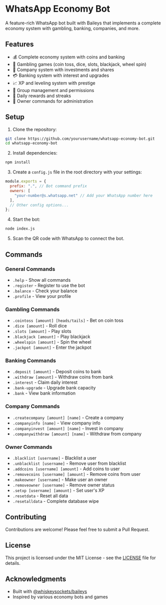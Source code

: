 # WhatsApp Economy Bot

A feature-rich WhatsApp bot built with Baileys that implements a complete economy system with gambling, banking, companies, and more.

## Features

- 💰 Complete economy system with coins and banking
- 🎲 Gambling games (coin toss, dice, slots, blackjack, wheel spin)
- 🏢 Company system with investments and shares
- 💳 Banking system with interest and upgrades
- 📈 XP and leveling system with prestige
- 👥 Group management and permissions
- 🎯 Daily rewards and streaks
- 👑 Owner commands for administration

## Setup

1. Clone the repository:
```bash
git clone https://github.com/yourusername/whatsapp-economy-bot.git
cd whatsapp-economy-bot
```

2. Install dependencies:
```bash
npm install
```

3. Create a `config.js` file in the root directory with your settings:
```javascript
module.exports = {
  prefix: ".", // Bot command prefix
  owners: [
    "your-number@s.whatsapp.net" // Add your WhatsApp number here
  ],
  // Other config options...
};
```

4. Start the bot:
```bash
node index.js
```

5. Scan the QR code with WhatsApp to connect the bot.

## Commands

### General Commands
- `.help` - Show all commands
- `.register` - Register to use the bot
- `.balance` - Check your balance
- `.profile` - View your profile

### Gambling Commands
- `.cointoss [amount] [heads/tails]` - Bet on coin toss
- `.dice [amount]` - Roll dice
- `.slots [amount]` - Play slots
- `.blackjack [amount]` - Play blackjack
- `.wheelspin [amount]` - Spin the wheel
- `.jackpot [amount]` - Enter the jackpot

### Banking Commands
- `.deposit [amount]` - Deposit coins to bank
- `.withdraw [amount]` - Withdraw coins from bank
- `.interest` - Claim daily interest
- `.bank-upgrade` - Upgrade bank capacity
- `.bank` - View bank information

### Company Commands
- `.createcompany [amount] [name]` - Create a company
- `.companyinfo [name]` - View company info
- `.companyinvest [amount] [name]` - Invest in company
- `.companywithdraw [amount] [name]` - Withdraw from company

### Owner Commands
- `.blacklist [username]` - Blacklist a user
- `.unblacklist [username]` - Remove user from blacklist
- `.addcoins [username] [amount]` - Add coins to user
- `.removecoins [username] [amount]` - Remove coins from user
- `.makeowner [username]` - Make user an owner
- `.removeowner [username]` - Remove owner status
- `.setxp [username] [amount]` - Set user's XP
- `.resetdata` - Reset all data
- `.resetalldata` - Complete database wipe

## Contributing

Contributions are welcome! Please feel free to submit a Pull Request.

## License

This project is licensed under the MIT License - see the [LICENSE](LICENSE) file for details.

## Acknowledgments

- Built with [@whiskeysockets/baileys](https://github.com/WhiskeySockets/Baileys)
- Inspired by various economy bots and games 